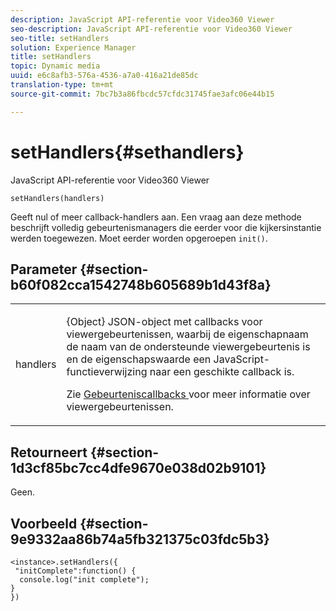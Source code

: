 ```yaml
---
description: JavaScript API-referentie voor Video360 Viewer
seo-description: JavaScript API-referentie voor Video360 Viewer
seo-title: setHandlers
solution: Experience Manager
title: setHandlers
topic: Dynamic media
uuid: e6c8afb3-576a-4536-a7a0-416a21de85dc
translation-type: tm+mt
source-git-commit: 7bc7b3a86fbcdc57cfdc31745fae3afc06e44b15

---
```



# setHandlers{#sethandlers}

JavaScript API-referentie voor Video360 Viewer

`setHandlers(handlers)`

Geeft nul of meer callback-handlers aan. Een vraag aan deze methode beschrijft volledig gebeurtenismanagers die eerder voor die kijkersinstantie werden toegewezen. Moet eerder worden opgeroepen `init()`.

## Parameter {#section-b60f082cca1542748b605689b1d43f8a}

<table id="table_98A620DAE2C340FA97BF7204AE023CC8"> 
 <tbody> 
  <tr> 
   <td colname="col1"> <p> <span class="codeph"> <span class="varname"> handlers </span></span> </p> </td> 
   <td colname="col2"> <p> <span class="codeph"> {Object} </span> JSON-object met callbacks voor viewergebeurtenissen, waarbij de eigenschapnaam de naam van de ondersteunde viewergebeurtenis is en de eigenschapswaarde een JavaScript-functieverwijzing naar een geschikte callback is. </p> <p>Zie <a href="../../../c-html5-aem-asset-viewers/c-html5-aem-video360/c-html5-aem-video360-event-callbacks.md#concept-66d5996f2b1b44cab3d5264cda5c50cd" format="dita" scope="local"> Gebeurteniscallbacks </a> voor meer informatie over viewergebeurtenissen. </p> </td> 
  </tr> 
 </tbody> 
</table>

## Retourneert {#section-1d3cf85bc7cc4dfe9670e038d02b9101}

Geen.

## Voorbeeld {#section-9e9332aa86b74a5fb321375c03fdc5b3}

```
<instance>.setHandlers({ 
 "initComplete":function() { 
  console.log("init complete"); 
} 
})
```

